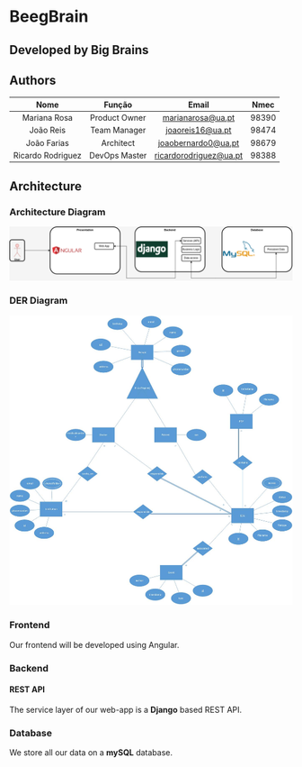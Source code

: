 # BeegBrain
## Developed by Big Brains

## Authors

| Nome | Função | Email | Nmec |
| :---: | :---: | :---: | :---: |
| Mariana Rosa | Product Owner | marianarosa@ua.pt | 98390 |
| João Reis | Team Manager | joaoreis16@ua.pt | 98474 |
| João Farias | Architect | joaobernardo0@ua.pt | 98679 |
| Ricardo Rodriguez | DevOps Master | ricardorodriguez@ua.pt | 98388 |


## Architecture

### Architecture Diagram

![architecture](schemas/architecture.png)

### DER Diagram

![Der](schemas/DER.jpg)

### Frontend

Our frontend will be developed using Angular.

### Backend

#### REST API

The service layer of our web-app is a **Django** based REST API.

### Database

We store all our data on a **mySQL** database.
